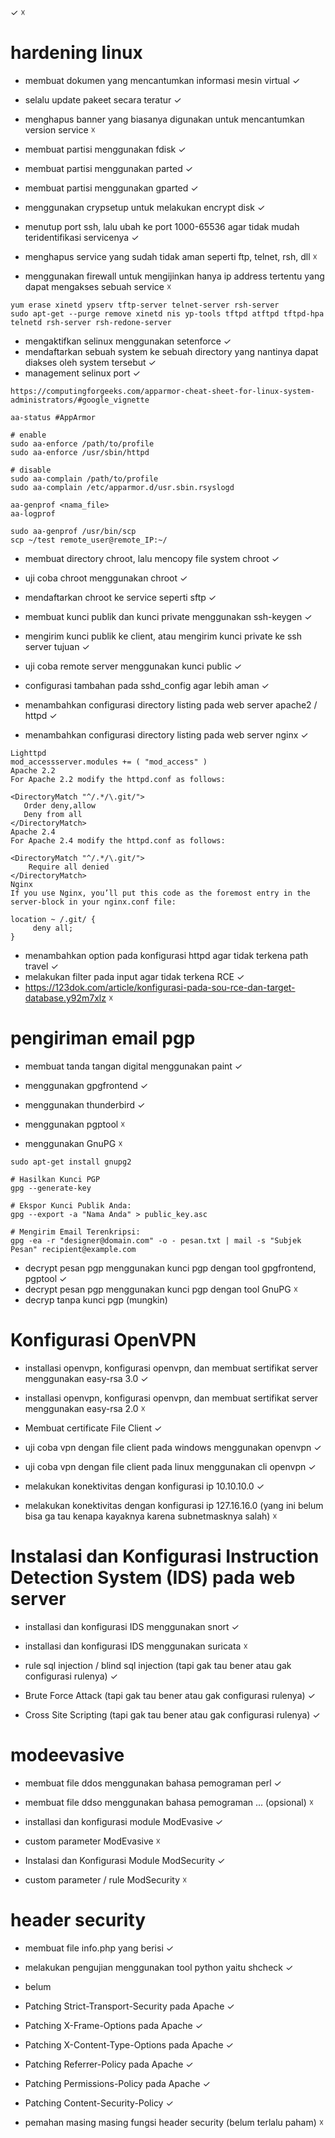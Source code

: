 ✓
☓

# hardening linux
- membuat dokumen yang mencantumkan informasi mesin virtual ✓
- selalu update pakeet secara teratur ✓
- menghapus banner yang biasanya digunakan untuk mencantumkan version service ☓

- membuat partisi menggunakan fdisk  ✓
- membuat partisi menggunakan parted  ✓
- membuat partisi menggunakan gparted  ✓
- menggunakan crypsetup untuk melakukan encrypt disk ✓

- menutup port ssh, lalu ubah ke port 1000-65536 agar tidak mudah teridentifikasi servicenya ✓
- menghapus service yang sudah tidak aman seperti ftp, telnet, rsh, dll ☓
- menggunakan firewall untuk mengijinkan hanya ip address tertentu yang dapat mengakses sebuah service ☓

```
yum erase xinetd ypserv tftp-server telnet-server rsh-server
sudo apt-get --purge remove xinetd nis yp-tools tftpd atftpd tftpd-hpa telnetd rsh-server rsh-redone-server
```

- mengaktifkan selinux menggunakan setenforce ✓
- mendaftarkan sebuah system ke sebuah directory yang nantinya dapat diakses oleh system tersebut ✓
- management selinux port ✓

```
https://computingforgeeks.com/apparmor-cheat-sheet-for-linux-system-administrators/#google_vignette

aa-status #AppArmor

# enable
sudo aa-enforce /path/to/profile
sudo aa-enforce /usr/sbin/httpd

# disable
sudo aa-complain /path/to/profile
sudo aa-complain /etc/apparmor.d/usr.sbin.rsyslogd

aa-genprof <nama_file>
aa-logprof

sudo aa-genprof /usr/bin/scp
scp ~/test remote_user@remote_IP:~/
```

- membuat directory chroot, lalu mencopy file system chroot ✓
- uji coba chroot menggunakan chroot ✓
- mendaftarkan chroot ke service seperti sftp ✓

- membuat kunci publik dan kunci private menggunakan ssh-keygen ✓
- mengirim kunci publik ke client, atau mengirim kunci private ke ssh server tujuan ✓
- uji coba remote server menggunakan kunci public ✓
- configurasi tambahan pada sshd_config agar lebih aman ✓

- menambahkan configurasi directory listing pada web server apache2 / httpd ✓
- menambahkan configurasi directory listing pada web server nginx ✓

```
Lighttpd
mod_accessserver.modules += ( "mod_access" )
Apache 2.2
For Apache 2.2 modify the httpd.conf as follows:

<DirectoryMatch "^/.*/\.git/">
   Order deny,allow
   Deny from all
</DirectoryMatch>
Apache 2.4
For Apache 2.4 modify the httpd.conf as follows:

<DirectoryMatch "^/.*/\.git/">
    Require all denied
</DirectoryMatch>
Nginx
If you use Nginx, you’ll put this code as the foremost entry in the server-block in your nginx.conf file:

location ~ /.git/ {
     deny all;
}
```

- menambahkan option pada konfigurasi httpd agar tidak terkena path travel ✓
- melakukan filter pada input agar tidak terkena RCE ✓
- https://123dok.com/article/konfigurasi-pada-sou-rce-dan-target-database.y92m7xlz ☓

# pengiriman email pgp
- membuat tanda tangan digital menggunakan paint ✓

- menggunakan gpgfrontend ✓
- menggunakan thunderbird ✓
- menggunakan pgptool ☓
- menggunakan GnuPG ☓

```
sudo apt-get install gnupg2

# Hasilkan Kunci PGP
gpg --generate-key

# Ekspor Kunci Publik Anda:
gpg --export -a "Nama Anda" > public_key.asc

# Mengirim Email Terenkripsi:
gpg -ea -r "designer@domain.com" -o - pesan.txt | mail -s "Subjek Pesan" recipient@example.com
```

- decrypt pesan pgp menggunakan kunci pgp dengan tool gpgfrontend, pgptool ✓
- decrypt pesan pgp menggunakan kunci pgp dengan tool GnuPG ☓
- decryp tanpa kunci pgp (mungkin)

# Konfigurasi OpenVPN
- installasi openvpn, konfigurasi openvpn, dan membuat sertifikat server menggunakan easy-rsa 3.0 ✓
- installasi openvpn, konfigurasi openvpn, dan membuat sertifikat server menggunakan easy-rsa 2.0 ☓

- Membuat certificate File Client ✓

- uji coba vpn dengan file client pada windows menggunakan openvpn ✓
- uji coba vpn dengan file client pada linux menggunakan cli openvpn ✓

- melakukan konektivitas dengan konfigurasi ip 10.10.10.0 ✓
- melakukan konektivitas dengan konfigurasi ip 127.16.16.0 (yang ini belum bisa ga tau kenapa kayaknya karena subnetmasknya salah) ☓

# Instalasi dan Konfigurasi Instruction Detection System (IDS) pada web server
- installasi dan konfigurasi IDS menggunakan snort ✓
- installasi dan konfigurasi IDS menggunakan suricata ☓

- rule sql injection / blind sql injection (tapi gak tau bener atau gak configurasi rulenya) ✓
- Brute Force Attack (tapi gak tau bener atau gak configurasi rulenya) ✓
- Cross Site Scripting (tapi gak tau bener atau gak configurasi rulenya) ✓

# modeevasive
- membuat file ddos menggunakan bahasa pemograman perl ✓
- membuat file ddso menggunakan bahasa pemograman ... (opsional) ☓

- installasi dan konfigurasi module ModEvasive ✓
- custom parameter ModEvasive ☓
- Instalasi dan Konfigurasi Module ModSecurity ✓
- custom parameter / rule ModSecurity ☓

# header security
- membuat file info.php yang berisi <?php phpinfo(); ?> ✓

- melakukan pengujian menggunakan tool python yaitu shcheck ✓

- belum

- Patching Strict-Transport-Security pada Apache ✓
- Patching X-Frame-Options pada Apache ✓
- Patching X-Content-Type-Options pada Apache ✓
- Patching Referrer-Policy pada Apache ✓
- Patching Permissions-Policy pada Apache ✓
- Patching Content-Security-Policy ✓
- pemahan masing masing fungsi header security (belum terlalu paham) ☓
